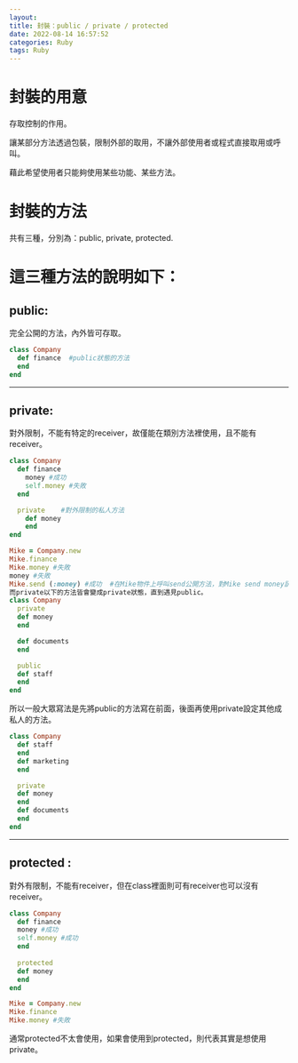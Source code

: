 ```yaml
---
layout: 
title: 封裝：public / private / protected
date: 2022-08-14 16:57:52
categories: Ruby
tags: Ruby
---
```

# 封裝的用意

存取控制的作用。

讓某部分方法透過包裝，限制外部的取用，不讓外部使用者或程式直接取用或呼叫。

藉此希望使用者只能夠使用某些功能、某些方法。

<!-- more -->

# 封裝的方法

共有三種，分別為：public, private, protected. 

# 這三種方法的說明如下：

## public: 

完全公開的方法，內外皆可存取。

```ruby
class Company
  def finance  #public狀態的方法
  end
end
```

---

## private: 

對外限制，不能有特定的receiver，故僅能在類別方法裡使用，且不能有 receiver。

```ruby
class Company
  def finance
    money #成功
    self.money #失敗
  end

  private    #對外限制的私人方法
    def money
    end
end

Mike = Company.new
Mike.finance
Mike.money #失敗
money #失敗
Mike.send (:money) #成功  #在Mike物件上呼叫send公開方法，對Mike send money訊息
而private以下的方法皆會變成private狀態，直到遇見public。
class Company
  private
  def money
  end

  def documents
  end

  public
  def staff
  end
end
```

所以一般大眾寫法是先將public的方法寫在前面，後面再使用private設定其他成私人的方法。

```ruby
class Company
  def staff
  end
  def marketing
  end

  private
  def money
  end
  def documents
  end
end
```

---

## protected : 

對外有限制，不能有receiver，但在class裡面則可有receiver也可以沒有receiver。

```ruby
class Company
  def finance
  money #成功
  self.money #成功
  end
  
  protected
  def money
  end 
end

Mike = Company.new
Mike.finance
Mike.money #失敗
```

通常protected不太會使用，如果會使用到protected，則代表其實是想使用private。

